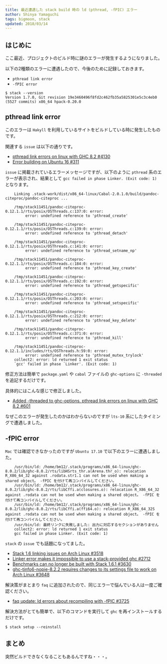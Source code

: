 ```yaml
---
title: 最近遭遇した stack build 時の ld (pthread, -fPIC) エラー
author: Shinya Yamaguchi
tags: bigmoon, stack
updated: 2018/03/14
---
```


## はじめに

ここ最近、プロジェクトのビルド時に謎のエラーが発生するようになりました。

以下の2種類のエラーに遭遇したので、今後のために記録しておきます。

- `pthread link error`
- `-fPIC error`

```shell
$ stack --version
Version 1.7.0, Git revision 19e3460496f8fd2c462fb35a5825301e5c3c4eb0 (5527 commits) x86_64 hpack-0.20.0
```

<!--more-->

## pthread link error

このエラーは `Hakyll` を利用しているサイトをビルドしている時に発生したものです。

関連する `issue` は以下の通りです。

- [pthread link errors on linux with GHC 8.2 #4130](https://github.com/jgm/pandoc/issues/4130)
- [Error building on Ubuntu 16 #311](https://github.com/jgm/pandoc-citeproc/issues/311)

`issue` に掲載されているエラーメッセージですが、以下のように `pthread` 系のエラーが表示され、結果として `gcc failed in phase Linker. (Exit code: 1)` となります。

```shell
    Linking .stack-work/dist/x86_64-linux/Cabal-2.0.1.0/build/pandoc-citeproc/pandoc-citeproc ...

    /tmp/stack11451/pandoc-citeproc-0.12.1.1/rts/posix/OSThreads.c:137:0: error:
         error: undefined reference to 'pthread_create'

    /tmp/stack11451/pandoc-citeproc-0.12.1.1/rts/posix/OSThreads.c:139:0: error:
         error: undefined reference to 'pthread_detach'

    /tmp/stack11451/pandoc-citeproc-0.12.1.1/rts/posix/OSThreads.c:141:0: error:
         error: undefined reference to 'pthread_setname_np'

    /tmp/stack11451/pandoc-citeproc-0.12.1.1/rts/posix/OSThreads.c:184:0: error:
         error: undefined reference to 'pthread_key_create'

    /tmp/stack11451/pandoc-citeproc-0.12.1.1/rts/posix/OSThreads.c:192:0: error:
         error: undefined reference to 'pthread_getspecific'

    /tmp/stack11451/pandoc-citeproc-0.12.1.1/rts/posix/OSThreads.c:203:0: error:
         error: undefined reference to 'pthread_setspecific'

    /tmp/stack11451/pandoc-citeproc-0.12.1.1/rts/posix/OSThreads.c:212:0: error:
         error: undefined reference to 'pthread_key_delete'

    /tmp/stack11451/pandoc-citeproc-0.12.1.1/rts/posix/OSThreads.c:371:0: error:
         error: undefined reference to 'pthread_kill'

    /tmp/stack11451/pandoc-citeproc-0.12.1.1/includes/rts/OSThreads.h:59:0: error:
         error: undefined reference to 'pthread_mutex_trylock'
    collect2: error: ld returned 1 exit status
    `gcc' failed in phase `Linker'. (Exit code: 1)
```

修正方法は簡単で `package.yaml` や `cabal` ファイルの `ghc-options` に `-threaded` を追記するだけです。

具体的にはこんな感じで修正しました。

- [Added -threaded to ghc-options. pthread link errors on linux with GHC 8.2 #601](https://github.com/jaspervdj/hakyll/pull/601/files)

なぜこのエラーが発生したのかはわからないのですが `lts-10` 系にしたタイミングで遭遇しました。

## -fPIC error

`Mac` では確認できなかったのですが `Ubuntu 17.10` で以下のエラーに遭遇しました。

```shell
    /usr/bin/ld: /home/bm12/.stack/programs/x86_64-linux/ghc-8.0.2/lib/ghc-8.0.2/rts/libHSrts_thr.a(Arena.thr_o): relocation R_X86_64_32 against .rodata.str1.1 can not be used when making a shared object。 -fPIC を付けて再コンパイルしてください。
    /usr/bin/ld: /home/bm12/.stack/programs/x86_64-linux/ghc-8.0.2/lib/ghc-8.0.2/rts/libCffi.a(closures.o): relocation R_X86_64_32 against .rodata can not be used when making a shared object。 -fPIC を付けて再コンパイルしてください。
    /usr/bin/ld: /home/bm12/.stack/programs/x86_64-linux/ghc-8.0.2/lib/ghc-8.0.2/rts/libCffi.a(ffi64.o): relocation R_X86_64_32S against .rodata can not be used when making a shared object。 -fPIC を付けて再コンパイルしてください。
    /usr/bin/ld: 最終リンクに失敗しました: 出力に対応するセクションがありません
    collect2: error: ld returned 1 exit status
    gcc failed in phase Linker. (Exit code: 1)
```

`stack` の `issue` でも話題になってました。

- [Stack 1.6 linking issues on Arch Linux #3518](https://github.com/commercialhaskell/stack/issues/3518)
- [Linker error makes it impossible to use a stack-provided ghc #2712](https://github.com/commercialhaskell/stack/issues/2712)
- [Benchmarks can no longer be built with Stack 1.6.1 #3630](https://github.com/commercialhaskell/stack/issues/3630)
- [ghc-tinfo6-nopie-8.2.2 requires changes to its settings file to work on Arch Linux #3648](https://github.com/commercialhaskell/stack/issues/3648)

解決策がまとまり `faq` に追加されたので、同じエラーで悩んでいる人は一度ご確認ください。

- [faq update: ld errors about recompiling with -fPIC #3725](https://github.com/commercialhaskell/stack/pull/3725)

解決方法がとても簡単で、以下のコマンドを実行して `ghc` を再インストールするだけです。

```shell
$ stack setup --reinstall
```

## まとめ

突然ビルドできなくなることもあるんですね・・・。
